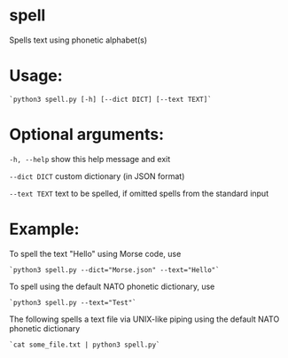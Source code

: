 # spell
Spells text using phonetic alphabet(s)

# Usage:

    `python3 spell.py [-h] [--dict DICT] [--text TEXT]`

# Optional arguments:

  `-h, --help`   show this help message and exit
  
  `--dict DICT`  custom dictionary (in JSON format)
  
  `--text TEXT`  text to be spelled, if omitted spells from the standard input

# Example:

To spell the text "Hello" using Morse code, use

    `python3 spell.py --dict="Morse.json" --text="Hello"`

To spell using the default NATO phonetic dictionary, use

    `python3 spell.py --text="Test"`

The following spells a text file via UNIX-like piping using the default NATO phonetic dictionary
    
    `cat some_file.txt | python3 spell.py`


